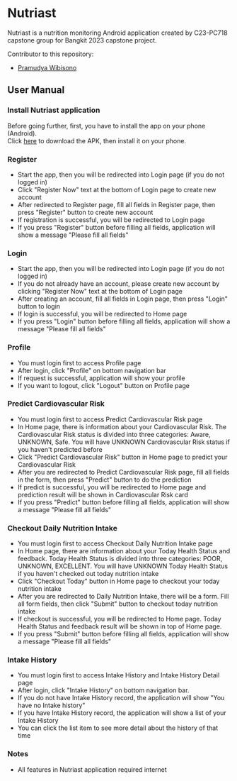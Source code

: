 # Nutriast
Nutriast is a nutrition monitoring Android application created by C23-PC718 capstone group for Bangkit 2023 capstone project.

Contributor to this repository:
- [Pramudya Wibisono](https://github.com/pramudyaws)

## User Manual

### Install Nutriast application
Before going further, first, you have to install the app on your phone (Android). <br />
Click [here](https://drive.google.com/file/d/1rM5bN0cKS3Us0hZ_pkI7Y_1EF-Ka6WO7/view?usp=sharing) to download the APK, then install it on your phone.

### Register
- Start the app, then you will be redirected into Login page (if you do not logged in)
- Click "Register Now" text at the bottom of Login page to create new account
- After redirected to Register page, fill all fields in Register page, then press "Register" button to create new account
- If registration is successful, you will be redirected to Login page
- If you press "Register" button before filling all fields, application will show a message "Please fill all fields"

### Login
- Start the app, then you will be redirected into Login page (if you do not logged in)
- If you do not already have an account, please create new account by clicking "Register Now" text at the bottom of Login page
- After creating an account, fill all fields in Login page, then press "Login" button to login
- If login is successful, you will be redirected to Home page
- If you press "Login" button before filling all fields, application will show a message "Please fill all fields"

### Profile
- You must login first to access Profile page
- After login, click "Profile" on bottom navigation bar
- If request is successful, application will show your profile
- If you want to logout, click "Logout" button on Profile page

### Predict Cardiovascular Risk
- You must login first to access Predict Cardiovascular Risk page
- In Home page, there is information about your Cardiovascular Risk. 
The Cardiovascular Risk status is divided into three categories: Aware, UNKNOWN, Safe.
You will have UNKNOWN Cardiovascular Risk status if you haven't predicted before
- Click "Predict Cardiovascular Risk" button in Home page to predict your Cardiovascular Risk
- After you are redirected to Predict Cardiovascular Risk page, fill all fields in the form, then press "Predict" button to do the prediction
- If predict is successful, you will be redirected to Home page and prediction result will be shown in Cardiovascular Risk card
- If you press "Predict" button before filling all fields, application will show a message "Please fill all fields"

### Checkout Daily Nutrition Intake
- You must login first to access Checkout Daily Nutrition Intake page
- In Home page, there are information about your Today Health Status and feedback.
Today Health Status is divided into three categories: POOR, UNKNOWN, EXCELLENT.
You will have UNKNOWN Today Health Status if you haven't checked out today nutrition intake
- Click "Checkout Today" button in Home page to checkout your today nutrition intake
- After you are redirected to Daily Nutrition Intake, there will be a form. Fill all form fields, then click "Submit" button to checkout today nutrition intake
- If checkout is successful, you will be redirected to Home page. Today Health Status and feedback result will be shown in top of Home page.
- If you press "Submit" button before filling all fields, application will show a message "Please fill all fields"

### Intake History
- You must login first to access Intake History and Intake History Detail page
- After login, click "Intake History" on bottom navigation bar.
- If you do not have Intake History record, the application will show "You have no Intake history"
- If you have Intake History record, the application will show a list of your Intake History
- You can click the list item to see more detail about the history of that time

### Notes
- All features in Nutriast application required internet
